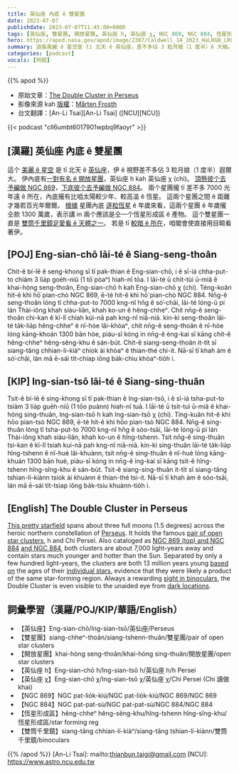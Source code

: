 ```yaml
---
title: 英仙座 內底 ê 雙星團
date: 2023-07-07
publishdate: 2023-07-07T11:45:00+0800
tags: [英仙座, 雙星團, 開放星團, 英仙座 h, 英仙座 χ, NGC 869, NGC 884, 恆星形成區, 雙筒千里鏡]
hero: https://apod.nasa.gov/apod/image/2307/Caldwell_14_2023_HaLRGB_LRGB_stars_wm-scaled.png
summary: 這張美麗 ê 星空是 tī 北天 ê 英仙座，差不多佔 3 粒月娘（1 度半）ê 大細。
categories: [podcast]
vocals: [阿錕]
---
```


{{% apod %}}

- 原始文章：[The Double Cluster in Perseus](https://apod.nasa.gov/apod/ap230707.html)
- 影像來源 kah [版權][copyright]：[Mårten Frosth](https://www.frosth.se/)
- 台文翻譯：[An-Li Tsai][An-Li Tsai] ([NCU][NCU])

{{< podcast "cll6umbt6017901wpbq9faoyr" >}}

## [漢羅] 英仙座 內底 ê 雙星團
這个 [美麗 ê 星空][This pretty starfield] 是 tī 北天 ê [英仙座][Perseus]，伊 ê 視野差不多佔 3 粒月娘（1 度半）遐爾大。
伊內底有[一對有名 ê 開放星團][pair of open star clusters]，英仙座 h kah 英仙座 χ (chi)。
[頂懸彼个去予編做 NGC 869][NGC 869 (top) and NGC 884]，[下底彼个去予編做 NGC 884][and NGC 884]。
兩个星團攏 tī 差不多 7000 光年遠 ê 所在，內底攏有比咱太陽較少年、較高溫 ê 恆星。
這兩个星團之間 ê 距離才幾若百光年爾爾。
[根據][based on] 星團內底 [逐粒恆星][individual stars] ê 年歲來看，這兩个星團 ê 年歲攏仝款 1300 萬歲，表示講 in 兩个應該是仝一个恆星形成區 ê 產物。
這个雙星團一直是 [雙筒千里鏡足愛看 ê 天體之一][sight in binoculars]。
若是 tī [較暗 ê 所在][dark locations]，咱閣會使直接用目睭看著伊。

## [POJ] Eng-sian-chō lāi-té ê Siang-seng-thoân
Chit-ê bí-lē ê seng-khong sī tī pak-thian ê Eng-sian-chō, i ê sī-iá chha-put-to chiàm 3 lia̍p goe̍h-niû (1 tō͘ pòaⁿ) hiah-nī tōa.
I lāi-té ū chi̍t-tùi ū-miâ ê khai-hòng seng-thoân, Eng-sian-chō h kah Eng-sian-chō χ (chi).
Téng-koân hit-ê khì hō͘ pian-chò NGC 869, ē-té hit-ê khì hō͘ pian-chò NGC 884.
Nn̄g-ê seng-thoân lóng tī chha-put-to 7000 kng-nî hn̄g ê só͘-chāi, lāi-té lóng-ū pí lán Thài-iông khah siàu-liân, khah ko-un ê hêng-chheⁿ.
Chit nn̄g-ê seng-thoân chi-kan ê kī-lî chiah kúi-nā pah kng-nî niā-niā.
kin-kì seng-thoân lāi-té ta̍k-lia̍p hêng-chheⁿ ê nî-hòe lâi-khòaⁿ, chit nn̄g-ê seng-thoân ê nî-hòe lóng kāng-khoán 1300 bān hòe, piáu-sī kóng in nn̄g-ê èng-kai sī kāng chi̍t-ê hêng-chheⁿ hêng-sêng-khu ê sán-bu̍t.
Chit-ê siang-seng-thoân it-ti̍t sī siang-tâng chhian-lí-kiàⁿ chiok ài khòaⁿ ê thian-thé chi-it.
Nā-sī tī khah àm ê só͘-chāi, lán mā ē-sái ti̍t-chiap iōng ba̍k-chiu khòaⁿ-tio̍h i.

## [KIP] Ing-sian-tsō lāi-té ê Siang-sing-thuân
Tsit-ê bí-lē ê sing-khong sī tī pak-thian ê Ing-sian-tsō, i ê sī-iá tsha-put-to tsiàm 3 lia̍p gue̍h-niû (1 tōo puànn) hiah-nī tuā.
I lāi-té ū tsi̍t-tuì ū-miâ ê khai-hòng sing-thuân, Ing-sian-tsō h kah Ing-sian-tsō χ (chi).
Tíng-kuân hit-ê khì hōo pian-tsò NGC 869, ē-té hit-ê khì hōo pian-tsò NGC 884.
Nn̄g-ê sing-thuân lóng tī tsha-put-to 7000 kng-nî hn̄g ê sóo-tsāi, lāi-té lóng-ū pí lán Thài-iông khah siàu-liân, khah ko-un ê hîng-tshenn.
Tsit nn̄g-ê sing-thuân tsi-kan ê kī-lî tsiah kuí-nā pah kng-nî niā-niā.
kin-kì sing-thuân lāi-té ta̍k-lia̍p hîng-tshenn ê nî-huè lâi-khuànn, tsit nn̄g-ê sing-thuân ê nî-huè lóng kāng-khuán 1300 bān huè, piáu-sī kóng in nn̄g-ê ìng-kai sī kāng tsi̍t-ê hîng-tshenn hîng-sîng-khu ê sán-bu̍t.
Tsit-ê siang-sing-thuân it-ti̍t sī siang-tâng tshian-lí-kiànn tsiok ài khuànn ê thian-thé tsi-it.
Nā-sī tī khah àm ê sóo-tsāi, lán mā ē-sái ti̍t-tsiap iōng ba̍k-tsiu khuànn-tio̍h i.

## [English] The Double Cluster in Perseus
[This pretty starfield][This pretty starfield] spans about three full moons (1.5 degrees) across the heroic northern constellation of [Perseus][Perseus].
It holds the famous [pair of open star clusters][pair of open star clusters], h and Chi Persei.
Also cataloged as [NGC 869 (top) and NGC 884][NGC 869 (top) and NGC 884] [and NGC 884][and NGC 884], both clusters are about 7,000 light-years away and contain stars much younger and hotter than the Sun.
Separated by only a few hundred light-years, the clusters are both 13 million years young [based on][based on] the ages of their [individual stars][individual stars], evidence that they were likely a product of the same star-forming region.
Always a rewarding [sight in binoculars][sight in binoculars], the Double Cluster is even visible to the unaided eye from [dark locations][dark locations].

## 詞彙學習（漢羅/POJ/KIP/華語/English）
- 【英仙座】Eng-sian-chō/Ing-sian-tsō/英仙座/Perseus
- 【雙星團】siang-chheⁿ-thoân/siang-tshenn-thuân/雙星團/pair of open star clusters
- 【開放星團】khai-hòng seng-thoân/khai-hòng sing-thuân/開放星團/open star clusters
- 【英仙座 h】Eng-sian-chō h/Ing-sian-tsō h/英仙座 h/h Persei
- 【英仙座 χ】Eng-sian-chō χ/Ing-sian-tsō χ/英仙座 χ/Chi Persei (Chi 讀做 khai)
- 【NGC 869】NGC pat-lio̍k-kiú/NGC pat-lio̍k-kiú/NGC 869/NGC 869
- 【NGC 884】NGC pat-pat-sù/NGC pat-pat-sù/NGC 884/NGC 884
- 【恆星形成區】hêng-chheⁿ hêng-sêng-khu/hîng-tshenn hîng-sîng-khu/恆星形成區/star forming reg
- 【雙筒千里鏡】siang-tâng chhian-lí-kiàⁿ/siang-tâng tshian-lí-kiànn/雙筒千里鏡/binoculars

{{% /apod %}}
[An-Li Tsai]: mailto:thianbun.taigi@gmail.com
[NCU]: https://www.astro.ncu.edu.tw

[copyright]: https://apod.nasa.gov/apod/fap/lib/about_apod.html#srapply
[License]: https://creativecommons.org/licenses/by/2.0/

[This pretty starfield]:https://www.frosth.se/2023/05/07/caldwell-14-double-cluster/
[Perseus]:http://en.wikipedia.org/wiki/Perseus_constellation
[pair of open star clusters]:https://www.nasa.gov/feature/goddard/caldwell-14
[NGC 869 (top) and NGC 884]:http://www.messier.seds.org/xtra/ngc/n0869.html
[and NGC 884]:http://www.messier.seds.org/xtra/ngc/n0869.html
[based on]:http://arxiv.org/abs/astro-ph/0205130
[individual stars]:http://www.messier.seds.org/open.html
[sight in binoculars]:http://10minuteastronomy.wordpress.com/2009/11/21/mission-11-cassiopeia-and-the-double-cluster/
[dark locations]:https://apod.nasa.gov/apod/ap060413.html
